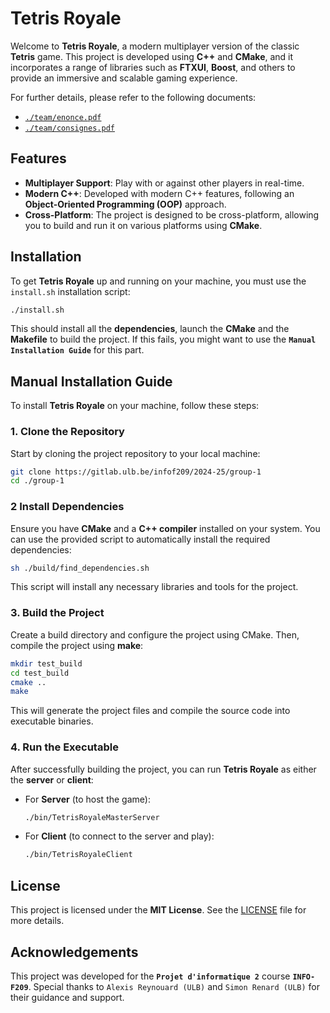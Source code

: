 # Tetris Royale

Welcome to **Tetris Royale**, a modern multiplayer version of the classic **Tetris** game. This project is developed using **C++** and **CMake**, and it incorporates a range of libraries such as **FTXUI**, **Boost**, and others to provide an immersive and scalable gaming experience.

For further details, please refer to the following documents:

- [`./team/enonce.pdf`](./team/enonce.pdf)
- [`./team/consignes.pdf`](./team/consignes.pdf)

## Features

- **Multiplayer Support**: Play with or against other players in real-time.
- **Modern C++**: Developed with modern C++ features, following an **Object-Oriented Programming (OOP)** approach.
- **Cross-Platform**: The project is designed to be cross-platform, allowing you to build and run it on various platforms using **CMake**.

## Installation

To get **Tetris Royale** up and running on your machine, you must use the `install.sh` installation script:

```sh
./install.sh
```

This should install all the **dependencies**, launch the **CMake** and the **Makefile** to build the project. If this fails, you might want to use the **`Manual Installation Guide`** for this part.

## Manual Installation Guide

To install **Tetris Royale** on your machine, follow these steps:

### 1. Clone the Repository

Start by cloning the project repository to your local machine:

```sh
git clone https://gitlab.ulb.be/infof209/2024-25/group-1
cd ./group-1
```

### 2 Install Dependencies

Ensure you have **CMake** and a **C++ compiler** installed on your system. You can use the provided script to automatically install the required dependencies:

```sh
sh ./build/find_dependencies.sh
```

This script will install any necessary libraries and tools for the project.

### 3. Build the Project

Create a build directory and configure the project using CMake. Then, compile the project using **make**:

```sh
mkdir test_build
cd test_build
cmake ..
make
```

This will generate the project files and compile the source code into executable binaries.

### 4. Run the Executable

After successfully building the project, you can run **Tetris Royale** as either the **server** or **client**:

* For **Server** (to host the game):

    ```sh
    ./bin/TetrisRoyaleMasterServer
    ```

* For **Client** (to connect to the server and play):

    ```sh
    ./bin/TetrisRoyaleClient
    ```

## License

This project is licensed under the **MIT License**. See the [LICENSE](LICENSE) file for more details.

## Acknowledgements

This project was developed for the **`Projet d'informatique 2`** course **`INFO-F209`**. Special thanks to `Alexis Reynouard (ULB)` and `Simon Renard (ULB)` for their guidance and support.
